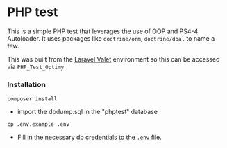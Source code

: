 # PHP test

This is a simple PHP test that leverages the use of OOP and PS4-4 Autoloader.
It uses packages like `doctrine/orm`, `doctrine/dbal` to name a few.

This was built from the <a href="https://laravel.com/docs/11.x/valet" target="_blank">Laravel Valet</a> environment
so this can be accessed via `PHP_Test_Optimy`
### Installation

```
composer install
```
  - import the dbdump.sql in the "phptest" database
```
cp .env.example .env
```
  - Fill in the necessary db credentials to the `.env` file.
